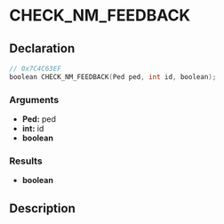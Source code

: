 # CHECK_NM_FEEDBACK

## Declaration
```cpp
// 0x7C4C63EF
boolean CHECK_NM_FEEDBACK(Ped ped, int id, boolean);
```

### Arguments
- **Ped:** ped
- **int:** id
- **boolean**

### Results
- **boolean**

## Description

